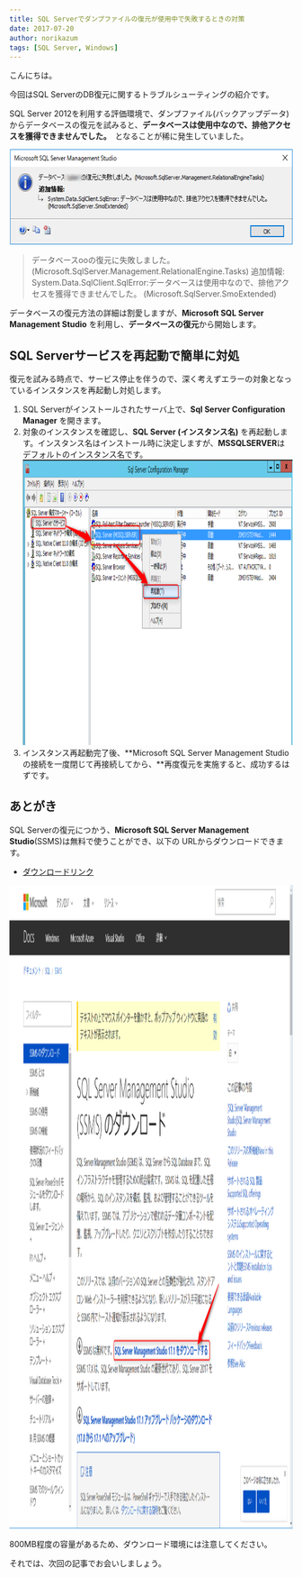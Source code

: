 ```yaml
---
title: SQL Serverでダンプファイルの復元が使用中で失敗するときの対策
date: 2017-07-20
author: norikazum
tags: [SQL Server, Windows]
---
```


こんにちは。

今回はSQL ServerのDB復元に関するトラブルシューティングの紹介です。

SQL Server 2012を利用する評価環境で、ダンプファイル(バックアップデータ)からデータベースの復元を試みると、**データベースは使用中なので、排他アクセスを獲得できませんでした。**　となることが稀に発生していました。

<a href="images/sql-server-recovery-issue-1.png"><img src="images/sql-server-recovery-issue-1.png" alt="" width="608" height="169" class="aligncenter size-full wp-image-4819" /></a>

>データベースooの復元に失敗しました。(Microsoft.SqlServer.Management.RelationalEngine.Tasks)
>追加情報:
>System.Data.SqlClient.SqlError:データベースは使用中なので、排他アクセスを獲得できませんでした。
>(Microsoft.SqlServer.SmoExtended)

データベースの復元方法の詳細は割愛しますが、**Microsoft SQL Server Management Studio** を利用し、**データベースの復元**から開始します。

## SQL Serverサービスを再起動で簡単に対処

復元を試みる時点で、サービス停止を伴うので、深く考えずエラーの対象となっているインスタンスを再起動し対処します。

1. SQL Serverがインストールされたサーバ上で、**Sql Server Configuration Manager** を開きます。
2. 対象のインスタンスを確認し、**SQL Server (インスタンス名)** を再起動します。インスタンス名はインストール時に決定しますが、**MSSQLSERVER**はデフォルトのインスタンス名です。
<a href="images/sql-server-recovery-issue-2.png"><img src="images/sql-server-recovery-issue-2.png" alt="" width="1099" height="507" class="aligncenter size-full wp-image-4820" /></a>
3. インスタンス再起動完了後、**Microsoft SQL Server Management Studioの接続を一度閉じて再接続してから、**再度復元を実施すると、成功するはずです。

## あとがき

SQL Serverの復元につかう、**Microsoft SQL Server Management Studio**(SSMS)は無料で使うことができ、以下の
URLからダウンロードできます。

* [ダウンロードリンク](https://docs.microsoft.com/ja-jp/sql/ssms/download-sql-server-management-studio-ssms)

<a href="images/sql-server-recovery-issue-3.png"><img src="images/sql-server-recovery-issue-3.png" alt="" width="1618" height="1143" class="aligncenter size-full wp-image-4822" /></a>

800MB程度の容量があるため、ダウンロード環境には注意してください。

それでは、次回の記事でお会いしましょう。